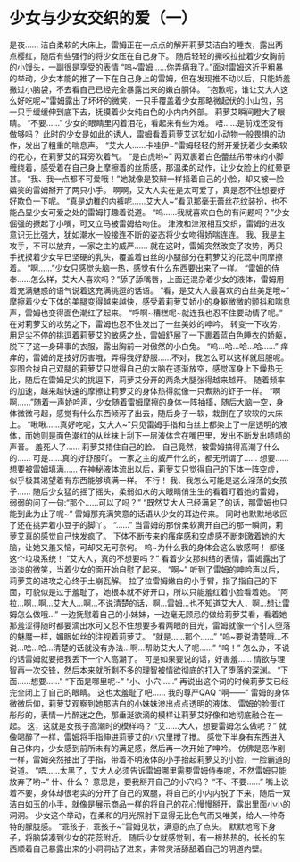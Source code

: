 # 少女与少女交织的爱（一）

是夜…… 洁白柔软的大床上，雷姆正在一点点的解开莉萝艾洁白的睡衣，露出两点樱红，随后有些强行的将少女压在自己身下。 随后轻轻的撕咬拉扯着少女胸前的小馒头，一副很是享受的表情 “呜~雷姆……你弄痛我了。”面对雷姆这近乎粗暴的举动，少女本能的推了一下在自己身上的雷姆，但在发现推不动以后，只能娇羞撇过小脑袋，不去看自己已经完全暴露出来的嫩白胴体。 “抱歉呢，谁让艾大人这么好吃呢~”雷姆露出了坏坏的微笑，一只手覆盖着少女那略微起伏的小山包，另一只手缓缓伸到底下去，抚摸着少女纯白色的小内内外部。 莉萝艾瞬间瞪大了眼睛。 “不要……” 少女的眼睛里闪着泪花，看起来有些为难。 唔……是前戏还没有做够吗？ 此时的少女是如此的诱人，雷姆看着莉萝艾这犹如小动物一般畏惧的动作，发出了粗重的喘息声。 “艾大人……卡哇伊~”雷姆轻轻的掰开爱抚着少女柔软的花心，在莉萝艾的耳旁吹着气。 “是白虎哟~” 两双裹着白色蕾丝吊带袜的小脚缠绕着，感受着在自己身上摩擦着的丝质感，那温柔的动作，让少女脸上的红晕更甚。 “我、我一点都不可爱哦！”她就像是狡辩一样捂着自己的小脸，却又被一脸嬉笑的雷姆掰开了两只小手。 啊啊，艾大人实在是太可爱了，真是忍不住想要好好欺负一下呢。 “真是幼稚的内裤呢……艾大人~”看见那毫无蕾丝花纹装扮，也不能凸显少女可爱之处的雷姆打趣着说道。 “呜……我就喜欢白色的有问题吗？”少女倔强的撅起了小嘴，可又立马被雷姆给吻住。 津液和津液相互交织，雷姆的进攻意识无比强大，犹如潮水一般接连不断的姿态将少女吻得娇喘连连。 我、我是主攻手，不可以放弃，一家之主的威严…… 就在这时，雷姆突然改变了攻势，两只手抚摸着少女早已坚硬的乳头，覆盖着白丝的小腿部分在莉萝艾的花蕊中间摩擦着。 “啊……”少女只感觉头脑一热，感觉有什么东西要出来了一样。 “雷姆的侍奉……怎么样，艾大人喜欢吗？”舔了舔嘴唇，上面还混杂着少女的液体，雷姆用着充满魅惑的语气说着这充满挑逗的话语。 “看，是艾大人最喜欢的白丝美足哦~” 摩擦着少女下体的美腿变得越来越快，感受着莉萝艾娇小的身躯微微的颤抖和喘息声，雷姆也变得面色潮红了起来。 “呼啊~糟糕呢~就连我也忍不住要动情了呢。” 在对莉萝艾的攻势之下，雷姆也忍不住发出了一丝美妙的呻吟。 转变一下攻势，用足尖不停的挑逗着莉萝艾的敏感之处，雷姆舒展了一下裹着蓝白色睡衣的娇躯，脱下了这一身碍事的衣服，露出胸前一对傲然的小白兔。 “呜…哈…哈…哈……” 痒痒的，雷姆的足技好厉害哦，弄得我好舒服……不对，我怎么可以这样就屈服呢。 妄图合拢自己双腿的莉萝艾只觉得自己的大脑在逐渐放空，感觉浑身上下燥热无比，随后在雷姆足尖的挑逗下，莉萝艾分开的两条大腿张得越来越开。 随着频率的加速，越来越快速的摩擦让莉萝艾的身体热得就像一只煮熟的虾子一样。 “啊啊……”随着一声娇吟声，少女随着雷姆摩擦的身体一阵抽搐，随后大脑一空，身体微微弓起，感觉有什么东西倾泻了出去，随后身子一软，栽倒在了软软的大床上。 “啾啾……真好吃呢，艾大人~”只见雷姆手指和白丝上都染上了一层透明的液体，而她则是面色潮红的从丝袜上刮下一层液体含在嘴巴里，发出不断发出啧啧的声音。 羞死人了…… 莉萝艾捂住自己的脸。 自己竟然，被雷姆搞得高潮了什么的…… 可是……真的好舒服吖。 一家之主的威严什么的，都无所谓了…… 想要…… 想要被雷姆填满…… 在神秘液体流出以后，莉萝艾只觉得自己的下体一阵空虚，似乎极其渴望着有东西能够填满一样。 不行！ 我、我怎么可能是这么淫荡的女孩子…… 随后少女猛的摇了摇头，柔弱如水的大眼睛俏生生的看着盯着她的雷姆，弱弱的问了一句:“那个……可以了吗？” “既然艾大人已经满足了的话，那雷姆也只能到此为止了呢~” 雷姆那充满笑意的话语从少女的耳边传来。 同时也默默地收回了还在挑弄着小豆子的脚丫。 “……” 当雷姆的那份柔软离开自己的那一瞬间，莉萝艾真的感觉自己快发疯了。 下体不断传来的瘙痒感和空虚感不断刺激着她的大脑，让她又羞又恼，可却又无可奈何。 呜~为什么我的身体会这么敏感啊！ 都怪这个垃圾系统！ “艾大人，真的不想要吗？” 看着少女那纠结的表情，雷姆露出了淡淡的微笑，当着少女的面开始自慰了起来。 “啊~” 听到了雷姆的呻吟声以后，莉萝艾的进攻之心终于土崩瓦解。 拉了拉雷姆嫩白的小手臂，指了指自己的下面，可貌似是过于羞耻了，她根本就不好开口，所以只能羞红着小脸看着她。 “阿拉…啊…啊…艾大人…啊…不说清楚的话，啊…雷姆…也不知道艾大人，啊…想让雷姆怎么做哦…” 一边抚慰着自己的小妹妹，一边毫无顾忌的做给莉萝艾看，看着她那羞涩得随时都要滴出水可又忍不住想要多看两眼的目光，雷姆就像一个引人堕落的魅魔一样，媚眼如丝的注视着莉萝艾。 “就是……那个……” “呜~要说清楚哦…不说…哈…哈…清楚的话就没有办法…啊…帮助艾大人了呢……” “呜！” 怎么办，不说的话雷姆就要把我丢下一个人高潮了。 可是如果要说的话，好害羞…… 情欲与理智再一次交锋，然后本来就所剩不多的理智被情欲彻底的打入了堕落的深渊。 “下面……想要……” “下面是哪里呢~” “小、小穴……” 再说出这个词的时候莉萝艾已经完全闭上了自己的眼睛。 这也太羞耻了吧…… 我的尊严QAQ “啊——” 雷姆的身体微微后仰，莉萝艾观察到她那洁白的小妹妹渗出点点透明的液体。 雷姆的脸蛋红彤彤的，表情一片醉迷之色，那垂涎欲滴的模样让莉萝艾好像和她彻底融合在一起。 这，这就是女孩子高潮时的模样吗？ “艾……大人，想要雷姆怎么做呢？” 就像喝醉了一样，雷姆将手指伸进莉萝艾的小穴里搅了搅。 感觉下半身有东西进入自己体内，少女感到前所未有的满足感，然后再一次开始了呻吟。 仿佛是恶作剧一样，雷姆突然抽出了手指，带着不明液体的小手抬起莉萝艾的小脸，一脸霸道的说道。 “唔……太黑了，艾大人必须告诉雷姆哪里需要雷姆侍奉呢，不然雷姆只能放弃了哟~” 什、什么？ 意思是，要我掰开自己的小穴吗？ “不、不要……” 嘴上说着不要，身体却很老实的分开了自己的双腿，将自己的小内内脱了下来，随后一双洁白如玉的小手，就像是展示商品一样的将自己的花心慢慢掰开，露出里面小小的洞洞。 少女这个举动，在柔和的月光照射下显得无比色气而又唯美，给人一种奇特的朦胧感。 “乖孩子，乖孩子~”雷姆见状，满意的点了点头。 默默地弯下身子，将脑袋凑到少女的花蕊附近。 随后少女就感觉到，有一根热热的，长长的东西顺着自己暴露出来的小洞洞钻了进来，非常灵活舔舐着自己的阴道内壁。